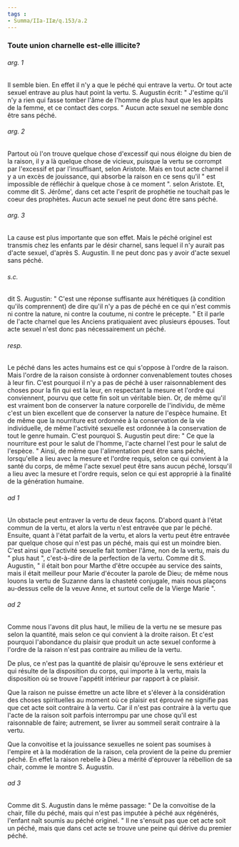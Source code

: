 ```yaml
---
tags : 
- Summa/IIa-IIæ/q.153/a.2
---
```


### Toute union charnelle est-elle illicite?

###### arg. 1
Il semble bien. En effet il n'y a que le péché qui entrave la vertu. Or tout acte sexuel entrave au plus haut point la vertu. S. Augustin écrit: " J'estime qu'il n'y a rien qui fasse tomber l'âme de l'homme de plus haut que les appâts de la femme, et ce contact des corps. " Aucun acte sexuel ne semble donc être sans péché. 

###### arg. 2
Partout où l'on trouve quelque chose d'excessif qui nous éloigne du bien de la raison, il y a là quelque chose de vicieux, puisque la vertu se corrompt par l'excessif et par l'insuffisant, selon Aristote. Mais en tout acte charnel il y a un excès de jouissance, qui absorbe la raison en ce sens qu'il " est impossible de réfléchir à quelque chose à ce moment ". selon Aristote. Et, comme dit S. Jérôme', dans cet acte l'esprit de prophétie ne touchait pas le coeur des prophètes. Aucun acte sexuel ne peut donc être sans péché. 

###### arg. 3
La cause est plus importante que son effet. Mais le péché originel est transmis chez les enfants par le désir charnel, sans lequel il n'y aurait pas d'acte sexuel, d'après S. Augustin. Il ne peut donc pas y avoir d'acte sexuel sans péché. 

###### s.c.
dit S. Augustin: " C'est une réponse suffisante aux hérétiques (à condition qu'ils comprennent) de dire qu'il n'y a pas de péché en ce qui n'est commis ni contre la nature, ni contre la coutume, ni contre le précepte. " Et il parle de l'acte charnel que les Anciens pratiquaient avec plusieurs épouses. Tout acte sexuel n'est donc pas nécessairement un péché. 

###### resp.
Le péché dans les actes humains est ce qui s'oppose à l'ordre de la raison. Mais l'ordre de la raison consiste à ordonner convenablement toutes choses à leur fin. C'est pourquoi il n'y a pas de péché à user raisonnablement des choses pour la fin qui est la leur, en respectant la mesure et l'ordre qui conviennent, pourvu que cette fin soit un véritable bien. Or, de même qu'il est vraiment bon de conserver la nature corporelle de l'individu, de même c'est un bien excellent que de conserver la nature de l'espèce humaine. Et de même que la nourriture est ordonnée à la conservation de la vie individuelle, de même l'activité sexuelle est ordonnée à la conservation de tout le genre humain. C'est pourquoi S. Augustin peut dire: " Ce que la nourriture est pour le salut de l'homme, l'acte charnel l'est pour le salut de l'espèce. " Ainsi, de même que l'alimentation peut être sans péché, lorsqu'elle a lieu avec la mesure et l'ordre requis, selon ce qui convient à la santé du corps, de même l'acte sexuel peut être sans aucun péché, lorsqu'il a lieu avec la mesure et l'ordre requis, selon ce qui est approprié à la finalité de la génération humaine. 

###### ad 1
Un obstacle peut entraver la vertu de deux façons. D'abord quant à l'état commun de la vertu, et alors la vertu n'est entravée que par le péché. Ensuite, quant à l'état parfait de la vertu, et alors la vertu peut être entravée par quelque chose qui n'est pas un péché, mais qui est un moindre bien. C'est ainsi que l'activité sexuelle fait tomber l'âme, non de la vertu, mais du " plus haut ", c'est-à-dire de la perfection de la vertu. Comme dit S. Augustin, " il était bon pour Marthe d'être occupée au service des saints, mais il était meilleur pour Marie d'écouter la parole de Dieu; de même nous louons la vertu de Suzanne dans la chasteté conjugale, mais nous plaçons au-dessus celle de la veuve Anne, et surtout celle de la Vierge Marie ". 

###### ad 2
Comme nous l'avons dit plus haut, le milieu de la vertu ne se mesure pas selon la quantité, mais selon ce qui convient à la droite raison. Et c'est pourquoi l'abondance du plaisir que produit un acte sexuel conforme à l'ordre de la raison n'est pas contraire au milieu de la vertu. 

De plus, ce n'est pas la quantité de plaisir qu'éprouve le sens extérieur et qui résulte de la disposition du corps, qui importe à la vertu, mais la disposition où se trouve l'appétit intérieur par rapport à ce plaisir. 

Que la raison ne puisse émettre un acte libre et s'élever à la considération des choses spirituelles au moment où ce plaisir est éprouvé ne signifie pas que cet acte soit contraire à la vertu. Car il n'est pas contraire à la vertu que l'acte de la raison soit parfois interrompu par une chose qu'il est raisonnable de faire; autrement, se livrer au sommeil serait contraire à la vertu. 

Que la convoitise et la jouissance sexuelles ne soient pas soumises à l'empire et à la modération de la raison, cela provient de la peine du premier péché. En effet la raison rebelle à Dieu a mérité d'éprouver la rébellion de sa chair, comme le montre S. Augustin. 

###### ad 3
Comme dit S. Augustin dans le même passage: " De la convoitise de la chair, fille du péché, mais qui n'est pas imputée à péché aux régénérés, l'enfant naît soumis au péché originel. " Il ne s'ensuit pas que cet acte soit un péché, mais que dans cet acte se trouve une peine qui dérive du premier péché. 

